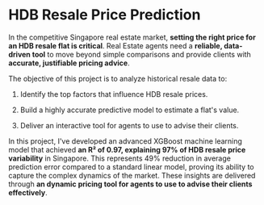 # HDB Resale Price Prediction

In the competitive Singapore real estate market, **setting the right price for an HDB resale flat is critical**. Real Estate agents need a **reliable, data-driven tool** to move beyond simple comparisons and provide clients with **accurate, justifiable pricing advice**.

The objective of this project is to analyze historical resale data to:

1. Identify the top factors that influence HDB resale prices.

2. Build a highly accurate predictive model to estimate a flat's value.

3. Deliver an interactive tool for agents to use to advise their clients.

In this project, I've developed an advanced XGBoost machine learning model that achieved **an R² of 0.97, explaining 97% of HDB resale price variability** in Singapore. This represents 49% reduction in average prediction error compared to a standard linear model, proving its ability to capture the complex dynamics of the market. These insights are delivered through **an dynamic pricing tool for agents to use to advise their clients effectively**. 
